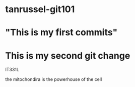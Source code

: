 # tanrussel-git101
# "This is my first commits"
# This is my second git change



IT331L

the mitochondira is the powerhouse of the cell